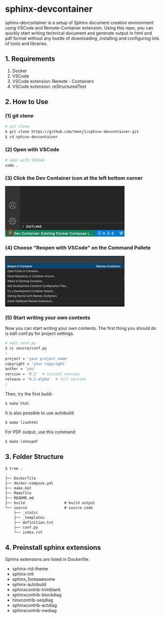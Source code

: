 # sphinx-devcontainer

sphinx-devcontainer is a setup of Sphinx document creation environment using VSCode and Remote-Container extension.
Using this repo, you can quickly start writing technical document and generate output in html and pdf format
without any hustle of downloading ,installing and configuring lots of tools and libraries.

## 1. Requirements

1. Docker
1. VSCode
1. VSCode extension: Remote - Containers
1. VSCode extension: reStructuredText

## 2. How to Use

### (1) git clone

```bash
# git clone
$ git clone https://github.com/tmonj1/sphinx-devcontainer.git
$ cd sphinx-devcontainer
```

### (2) Open with VSCode

```bash
# open with VSCode
code .
```

### (3) Click the Dev Container icon at the left bottom corner

<img src="./source/images/rc-icon.png" height=165 width=390 />


### (4) Choose "Reopen with VSCode" on the Command Pallete

<img src="./source/images/cmdpallete.png" height=165 width=390 />

### (5) Start writing your own contents

Now you can start writing your own contents. The first thing you should do is edit conf.py for project settings.

```bash
# edit conf.py
$ vi source/conf.py
:
project = 'your project name'
copyright = 'your copyright'
author = 'you'
version = '0.1'  # initial version
release = '0.1-alpha'  # full version
:
```
Then, try the first build:

```bash
$ make html
```

It is also possible to use autobuild:

```bash
$ make livehtml
```

For PDF output, use this command:

```bash
$ make latexpdf
```

## 3. Folder Structure

```
$ tree .
.
├── Dockerfile
├── docker-compose.yml
├── make.bat
├── Makefile
├── README.md
├── build                  # build output
└── source                 # source code
    ├── _static
    ├── _templates
    ├── definition.txt
    ├── conf.py
    └── index.rst
```

## 4. Preinstall sphinx extensions

Sphinx extensions are listed in Dockerfile.

* sphinx-rtd-theme
* sphinx-intl
* sphinx_fontawesome
* sphinx-autobuild
* sphinxcontrib-trimblank
* sphinxcontrib-blockdiag
* hinxcontrib-seqdiag
* sphinxcontrib-actdiag
* sphinxcontrib-nwdiag
